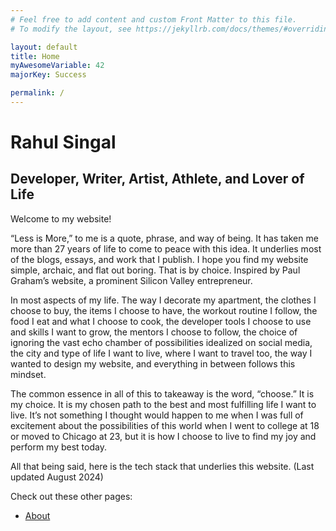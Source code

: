 ```yaml
---
# Feel free to add content and custom Front Matter to this file.
# To modify the layout, see https://jekyllrb.com/docs/themes/#overriding-theme-defaults

layout: default
title: Home
myAwesomeVariable: 42
majorKey: Success

permalink: /
---
```



# Rahul Singal

## Developer, Writer, Artist, Athlete, and Lover of Life

Welcome to my website!

“Less is More,” to me is a quote, phrase, and way of being. It has taken me more than 27 years of life to come to peace with this idea. It underlies most of the blogs, essays, and work that I publish. I hope you find my website simple, archaic, and flat out boring. That is by choice. Inspired by Paul Graham’s website, a prominent Silicon Valley entrepreneur. 

In most aspects of my life. The way I decorate my apartment, the clothes I choose to buy, the items I choose to have, the workout routine I follow, the food I eat and what I choose to cook, the developer tools I choose to use and skills I want to grow, the mentors I choose to follow, the choice of ignoring the vast echo chamber of possibilities idealized on social media, the city and type of life I want to live, where I want to travel too, the way I wanted to design my website, and everything in between follows this mindset. 

The common essence in all of this to takeaway is the word, “choose.” It is my choice. It is my chosen path to the best and most fulfilling life I want to live. It’s not something I thought would happen to me when I was full of excitement about the possibilities of this world when I went to college at 18 or moved to Chicago at 23, but it is how I choose to live to find my joy and perform my best today.

All that being said, here is the tech stack that underlies this website. (Last updated August 2024)
</div>

Check out these other pages:

- [About](/about/)